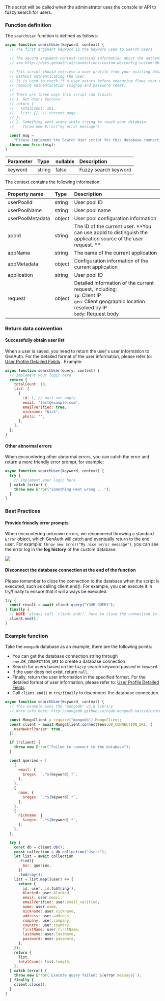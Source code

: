 This script will be called when the administrator uses the console or API to fuzzy search for users.

### Function definition

The `searchUser` function is defined as follows:

```javascript
async function searchUser(keyword, context) {
  // The first argument keyword is the keywork used to Search Users

  // The Second argument context contains information about the authentication context.
  // see http://docs.genauth.ai/connections/custom-db/config-custom-db-connection.html for more information.

  // This script should retrieve a user profile from your existing database,
  // without authenticating the user.
  // It is used to check if a user exists before executing flows that do not
  // require authentication (signup and password reset).
  //
  // There are three ways this script can finish:
  // 1. Get Users Success:
  // return {
  //   totalCount: 101,
  //   list: [], // current page
  // };
  // 2. Something went wrong while trying to reach your database:
  //    throw new Error("my error message")

  const msg =
    "Please implement the Search User script for this database connection ";
  throw new Error(msg);
}
```

| Parameter | Type   | nullable | Description          |
| :-------- | :----- | :------- | :------------------- |
| keyword   | string | false    | Fuzzy search keyword |

The context contains the following information:

| Property name    | Type   | Description                                                                                                                                                  |
| :--------------- | :----- | :----------------------------------------------------------------------------------------------------------------------------------------------------------- |
| userPoolId       | string | User pool ID                                                                                                                                                 |
| userPoolName     | string | User pool name                                                                                                                                               |
| userPoolMetadata | object | User pool configuration information                                                                                                                          |
| appId            | string | The ID of the current user. **You can use appId to distinguish the application source of the user request. **                                                |
| appName          | string | The name of the current application                                                                                                                          |
| appMetadata      | object | Configuration information of the current application                                                                                                         |
| application      | string | User pool ID                                                                                                                                                 |
| request          | object | Detailed information of the current request, including: <br> `ip`: Client IP <br> `geo`: Client geographic location resolved by IP <br> `body`: Request body |

### Return data convention

#### Successfully obtain user list

When a user is saved, you need to return the user's user information to GenAuth. For the detailed format of the user information, please refer to: [User Profile Detailed Fields](/guides/user/user-profile.md) . Example:

```javascript
async function searchUser(query, context) {
  // Implement your logic here
  return {
    totalCount: 10,
    list: [
      {
        id: 1, // must not empty
        email: "test@example.com",
        emailVerified: true,
        nickname: "Nick",
        photo: "",
      },
    ],
  };
}
```

#### Other abnormal errors

When encountering other abnormal errors, you can catch the error and return a more friendly error prompt, for example:

```javascript
async function searchUser(keyword, context) {
  try {
    // Implement your logic here
  } catch (error) {
    throw new Error("Something went wrong ...");
  }
}
```

### Best Practices

#### Provide friendly error prompts

When encountering unknown errors, we recommend throwing a standard `Error` object, which GenAuth will catch and eventually return to the end user. For example: `throw new Error("My nice error message")`, you can see the error log in the **log history** of the custom database.

![](https://cdn.genauth.ai/img/20210111163154.png)

#### Disconnect the database connection at the end of the function

Please remember to close the connection to the database when the script is executed, such as calling client.end(). For example, you can execute it in try/finally to ensure that it will always be executed:

```javascript
try {
  const result = await client.query("YOUR QUERY");
} finally {
  // NOTE: always call `client.end()` here to close the connection to the database
  client.end();
}
```

### Example function

Take the `mongodb` database as an example, there are the following points:

- You can get the database connection string through `env.DB_CONNECTION_URI` to create a database connection.
- Search for users based on the fuzzy search keyword passed in `keyword`.
- If the user does not exist, return `null`.
- Finally, return the user information in the specified format. For the detailed format of user information, please refer to: [User Profile Detailed Fields](/guides/user/user-profile.md).
- Call `client.end()` in `try/finally` to disconnect the database connection.

```javascript
async function searchUser(keyword, context) {
  // This example uses the "mongodb" v3.6 library
  // more info here: http://mongodb.github.io/node-mongodb-native/contents.html

  const MongoClient = require("mongodb").MongoClient;
  const client = await MongoClient.connect(env.DB_CONNECTION_URI, {
    useNewUrlParser: true,
  });

  if (!client) {
    throw new Error("Failed to connect to the database");
  }

  const queries = [
    {
      email: {
        $regex: `.*${keyword}.*`,
      },
    },
    {
      name: {
        $regex: `.*${keyword}.*`,
      },
    },
    {
      nickname: {
        $regex: `.*${keyword}.*`,
      },
    },
  ];

  try {
    const db = client.db();
    const collection = db.collection("Users");
    let list = await collection
      .find({
        $or: queries,
      })
      .toArray();
    list = list.map((user) => {
      return {
        id: user._id.toString(),
        blocked: user.blocked,
        email: user.email,
        emailVerified: user.email_verified,
        name: user.name,
        nickname: user.nickname,
        address: user.address,
        company: user.company,
        country: user.country,
        firstName: user.firstName,
        lastName: user.lastName,
        password: user.password,
      };
    });
    return {
      list,
      totalCount: list.length,
    };
  } catch (error) {
    throw new Error(`Execute query failed: ${error.message}`);
  } finally {
    client.close();
  }
}
```
